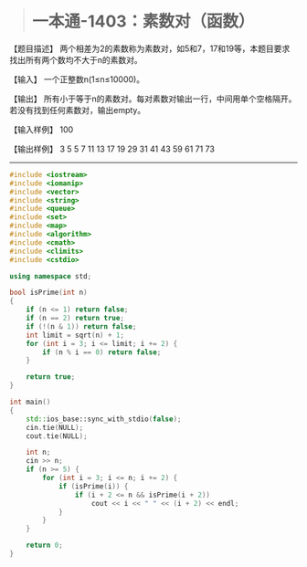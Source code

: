 > # 一本通-1403：素数对（函数）

【题目描述】
两个相差为2的素数称为素数对，如5和7，17和19等，本题目要求找出所有两个数均不大于n的素数对。

【输入】
一个正整数n(1≤n≤10000)。

【输出】
所有小于等于n的素数对。每对素数对输出一行，中间用单个空格隔开。若没有找到任何素数对，输出empty。

【输入样例】
100

【输出样例】
3 5
5 7
11 13
17 19
29 31
41 43
59 61
71 73

-----

```c++
#include <iostream>
#include <iomanip>
#include <vector>
#include <string>
#include <queue>
#include <set>
#include <map>
#include <algorithm>
#include <cmath>
#include <climits>
#include <cstdio>

using namespace std;

bool isPrime(int n)
{
	if (n <= 1) return false;
	if (n == 2) return true;
	if (!(n & 1)) return false;
	int limit = sqrt(n) + 1;
	for (int i = 3; i <= limit; i += 2) {
		if (n % i == 0) return false;
	}

	return true;
}

int main()
{
	std::ios_base::sync_with_stdio(false);
    cin.tie(NULL);
    cout.tie(NULL);

	int n;
	cin >> n;
	if (n >= 5) {
		for (int i = 3; i <= n; i += 2) {
			if (isPrime(i)) {
				if (i + 2 <= n && isPrime(i + 2))
					cout << i << " " << (i + 2) << endl;
			}
		}
	}

	return 0;
}
```

